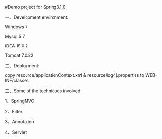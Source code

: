 #Demo project for Spring3.1.0

一、Development environment:

Windows 7

Mysql 5.7

IDEA 15.0.2

Tomcat 7.0.22

二、Deployment:

copy resource/applicationContext.xml & resource/log4j.properties to WEB-INF/classes


三、Some of the techniques involved:

1、SpringMVC

2、Filter

3、Annotation

4、Servlet